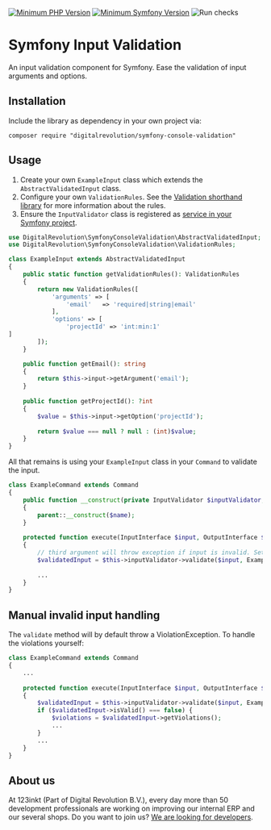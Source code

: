 [![Minimum PHP Version](https://img.shields.io/badge/php-%3E%3D%208.0-8892BF)](https://php.net/)
[![Minimum Symfony Version](https://img.shields.io/badge/symfony-%3E%3D%206.0-brightgreen)](https://symfony.com/doc/current/validation.html)
![Run checks](https://github.com/123inkt/symfony-console-validation/workflows/Run%checks/badge.svg)

# Symfony Input Validation
An input validation component for Symfony. Ease the validation of input arguments and options.

## Installation
Include the library as dependency in your own project via:
```
composer require "digitalrevolution/symfony-console-validation"
```

## Usage

1) Create your own `ExampleInput` class which extends the `AbstractValidatedInput` class.
2) Configure your own `ValidationRules`. See the [Validation shorthand library](https://github.com/123inkt/symfony-validation-shorthand) for
   more information about the rules.
3) Ensure the `InputValidator` class is registered as [service in your Symfony project](https://symfony.com/doc/current/service_container.html).

```php
use DigitalRevolution\SymfonyConsoleValidation\AbstractValidatedInput;
use DigitalRevolution\SymfonyConsoleValidation\ValidationRules;

class ExampleInput extends AbstractValidatedInput
{
    public static function getValidationRules(): ValidationRules
    {
        return new ValidationRules([
            'arguments' => [
                'email'   => 'required|string|email'                
            ],
            'options' => [
                'projectId' => 'int:min:1'
]           
        ]);
    }

    public function getEmail(): string
    {
        return $this->input->getArgument('email');
    }
    
    public function getProjectId(): ?int
    {
        $value = $this->input->getOption('projectId');
    
        return $value === null ? null : (int)$value;
    }
}
```

All that remains is using your `ExampleInput` class in your `Command` to validate the input.
```php
class ExampleCommand extends Command
{
    public function __construct(private InputValidator $inputValidator, ?string $name = null)
    {
        parent::__construct($name);
    }
    
    protected function execute(InputInterface $input, OutputInterface $output): int
    {
        // third argument will throw exception if input is invalid. Set to `false` if you want to handle the validation yourself.
        $validatedInput = $this->inputValidator->validate($input, ExampleInput::class, true);
        
        ...
    }    
}
```

## Manual invalid input handling

The `validate` method will by default throw a ViolationException. To handle the violations yourself:
```php
class ExampleCommand extends Command
{
    ...
    
    protected function execute(InputInterface $input, OutputInterface $output): int
    {
        $validatedInput = $this->inputValidator->validate($input, ExampleInput::class, false);
        if ($validatedInput->isValid() === false) {
            $violations = $validatedInput->getViolations();
            ...
        }
        ...
    }   
}
```


## About us

At 123inkt (Part of Digital Revolution B.V.), every day more than 50 development professionals are working on improving our internal ERP 
and our several shops. Do you want to join us? [We are looking for developers](https://www.werkenbij123inkt.nl/zoek-op-afdeling/it).
